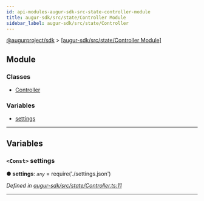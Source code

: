 ```yaml
---
id: api-modules-augur-sdk-src-state-controller-module
title: augur-sdk/src/state/Controller Module
sidebar_label: augur-sdk/src/state/Controller
---
```


[@augurproject/sdk](api-readme.md) > [[augur-sdk/src/state/Controller Module]](api-modules-augur-sdk-src-state-controller-module.md)

## Module

### Classes

* [Controller](api-classes-augur-sdk-src-state-controller-controller.md)

### Variables

* [settings](api-modules-augur-sdk-src-state-controller-module.md#settings)

---

## Variables

<a id="settings"></a>

### `<Const>` settings

**● settings**: *`any`* =  require('./settings.json')

*Defined in [augur-sdk/src/state/Controller.ts:11](https://github.com/AugurProject/augur/blob/3727cd4ec9/packages/augur-sdk/src/state/Controller.ts#L11)*

___

